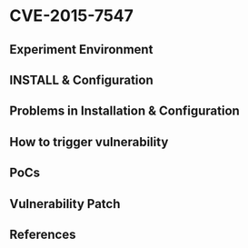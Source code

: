 # CVE-2015-7547

## Experiment Environment

## INSTALL & Configuration

## Problems in Installation & Configuration

## How to trigger vulnerability

## PoCs

## Vulnerability Patch

## References
